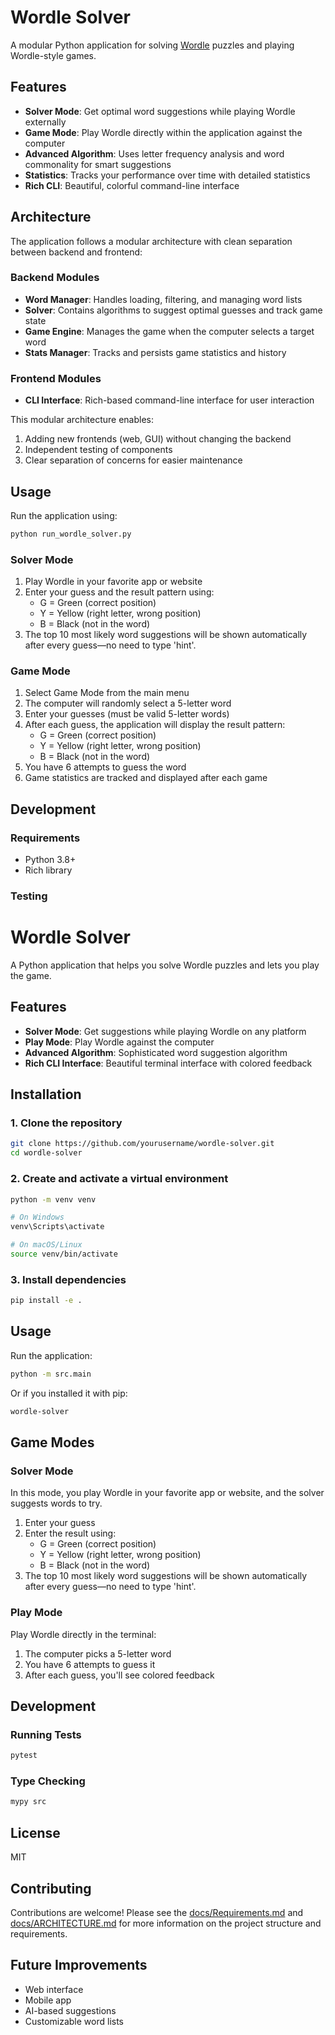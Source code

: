 # Wordle Solver

A modular Python application for solving [Wordle](https://www.nytimes.com/games/wordle/index.html) puzzles and playing Wordle-style games.

## Features

- **Solver Mode**: Get optimal word suggestions while playing Wordle externally
- **Game Mode**: Play Wordle directly within the application against the computer
- **Advanced Algorithm**: Uses letter frequency analysis and word commonality for smart suggestions
- **Statistics**: Tracks your performance over time with detailed statistics
- **Rich CLI**: Beautiful, colorful command-line interface

## Architecture

The application follows a modular architecture with clean separation between backend and frontend:

### Backend Modules

- **Word Manager**: Handles loading, filtering, and managing word lists
- **Solver**: Contains algorithms to suggest optimal guesses and track game state
- **Game Engine**: Manages the game when the computer selects a target word
- **Stats Manager**: Tracks and persists game statistics and history

### Frontend Modules

- **CLI Interface**: Rich-based command-line interface for user interaction

This modular architecture enables:
1. Adding new frontends (web, GUI) without changing the backend
2. Independent testing of components
3. Clear separation of concerns for easier maintenance

## Usage

Run the application using:

```bash
python run_wordle_solver.py
```

### Solver Mode

1. Play Wordle in your favorite app or website
2. Enter your guess and the result pattern using:
   - G = Green (correct position)
   - Y = Yellow (right letter, wrong position)
   - B = Black (not in the word)
3. The top 10 most likely word suggestions will be shown automatically after every guess—no need to type 'hint'.

### Game Mode

1. Select Game Mode from the main menu
2. The computer will randomly select a 5-letter word
3. Enter your guesses (must be valid 5-letter words)
4. After each guess, the application will display the result pattern:
   - G = Green (correct position)
   - Y = Yellow (right letter, wrong position)
   - B = Black (not in the word)
5. You have 6 attempts to guess the word
6. Game statistics are tracked and displayed after each game

## Development

### Requirements

- Python 3.8+
- Rich library

### Testing
# Wordle Solver

A Python application that helps you solve Wordle puzzles and lets you play the game.

## Features

- **Solver Mode**: Get suggestions while playing Wordle on any platform
- **Play Mode**: Play Wordle against the computer
- **Advanced Algorithm**: Sophisticated word suggestion algorithm
- **Rich CLI Interface**: Beautiful terminal interface with colored feedback

## Installation

### 1. Clone the repository

```bash
git clone https://github.com/yourusername/wordle-solver.git
cd wordle-solver
```

### 2. Create and activate a virtual environment

```bash
python -m venv venv

# On Windows
venv\Scripts\activate

# On macOS/Linux
source venv/bin/activate
```

### 3. Install dependencies

```bash
pip install -e .
```

## Usage

Run the application:

```bash
python -m src.main
```

Or if you installed it with pip:

```bash
wordle-solver
```

## Game Modes

### Solver Mode

In this mode, you play Wordle in your favorite app or website, and the solver suggests words to try.

1. Enter your guess
2. Enter the result using:
   - G = Green (correct position)
   - Y = Yellow (right letter, wrong position)
   - B = Black (not in the word)
3. The top 10 most likely word suggestions will be shown automatically after every guess—no need to type 'hint'.

### Play Mode

Play Wordle directly in the terminal:

1. The computer picks a 5-letter word
2. You have 6 attempts to guess it
3. After each guess, you'll see colored feedback

## Development

### Running Tests

```bash
pytest
```

### Type Checking

```bash
mypy src
```

## License

MIT

## Contributing

Contributions are welcome! Please see the [docs/Requirements.md](docs/Requirements.md) and [docs/ARCHITECTURE.md](docs/ARCHITECTURE.md) for more information on the project structure and requirements.

## Future Improvements

- Web interface
- Mobile app
- AI-based suggestions
- Customizable word lists
